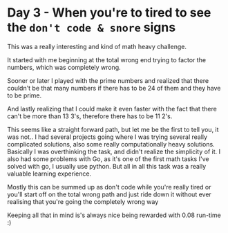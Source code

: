 # Day 3 - When you're to tired to see the `don't code & snore` signs

This was a really interesting and kind of math heavy challenge. 

It started with me beginning at the total wrong end trying to factor the numbers, which was completely wrong. 

Sooner or later I played with the prime numbers and realized that there couldn't be that many numbers if there has to be 24 of them and they have to be prime.

And lastly realizing that I could make it even faster with the fact that there can't be more than 13 3's, therefore there has to be 11 2's.

This seems like a straight forward path, but let me be the first to tell you, it was not..
I had several projects going where I was trying several really complicated solutions, also some really computationally heavy solutions.
Basically I was overthinking the task, and didn't realize the simplicity of it. 
I also had some problems with Go, as it's one of the first math tasks I've solved with go, I usually use python. But all in all this task was a really valuable learning experience.

Mostly this can be summed up as don't code while you're really tired or you'll start off on the total wrong path and just ride down it without ever realising that you're going the completely wrong way

Keeping all that in mind is's always nice being rewarded with 0.08 run-time :)

